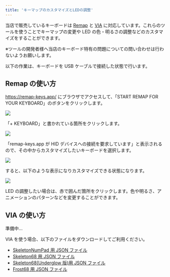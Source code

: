 ```yaml
---
title: 'キーマップのカスタマイズとLEDの調整'
---
```


当店で販売しているキーボードは [Remap](https://remap-keys.app/) と [VIA](https://www.caniusevia.com/) に対応しています。これらのツールを使うことでキーマップの変更や LED の色・明るさの調整などのカスタマイズをすることができます。

※ツールの開発者様へ当店のキーボード特有の問題についての問い合わせは行わないようお願いします。

以下の作業は、キーボードを USB ケーブルで接続した状態で行います。

## Remap の使い方

https://remap-keys.app/ にブラウザでアクセスして、「START REMAP FOR YOUR KEYBOARD」のボタンをクリックします。

<img src="/assets/km/remap01.webp">

「+ KEYBOARD」と書かれている箇所をクリックします。

<img src="/assets/km/remap02.webp">

「remap-keys.app が HID デバイスへの接続を要求しています」と表示されるので、その中からカスタマイズしたいキーボードを選択します。

<img src="/assets/km/remap03.webp">

すると、以下のような表示になりカスタマイズできる状態になります。

<img src="/assets/km/remap04.webp">

LED の調整したい場合は、赤で囲んだ箇所をクリックします。色や明るさ、アニメーションのパターンなどを変更することができます。

## VIA の使い方

準備中…

VIA を使う場合、以下のファイルをダウンロードしてご利用ください。

- [SkeletonNumPad 用 JSON ファイル](https://drive.google.com/file/d/1pQhZULNao3KCcN_z6ZrD_KbMdGfBT2Vr/view?usp=sharing)
- [Skeleton68 用 JSON ファイル](https://drive.google.com/file/d/11CGPhgNs7ZOR09w9KxDP_yWmUknH1Uiy/view?usp=sharing)
- [Skeleton68(Underglow 版)用 JSON ファイル](https://drive.google.com/file/d/1PmrUfNR0czD-O7-eFb9FS45spAAfreRE/view?usp=sharing)
- [Frost68 用 JSON ファイル](https://drive.google.com/file/d/1xRvklHlTBu-B7jlhAMFc_c9hrNAf6gyK/view?usp=sharing)

